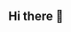 ## Hi there 👋

<!-- Google Search Console verification -->
<meta name="google-site-verification" content="kCH8Lk1-wDwXZYnzKUFeDNKQTwOAVlkKeUjSPgAmsYg" />

<!--
**Kaylen7/Kaylen7** is a ✨ _special_ ✨ repository because its `README.md` (this file) appears on your GitHub profile.

Here are some ideas to get you started:

- 🔭 I’m currently working on ...
- 🌱 I’m currently learning ...
- 👯 I’m looking to collaborate on ...
- 🤔 I’m looking for help with ...
- 💬 Ask me about ...
- 📫 How to reach me: ...
- 😄 Pronouns: ...
- ⚡ Fun fact: ...
-->
